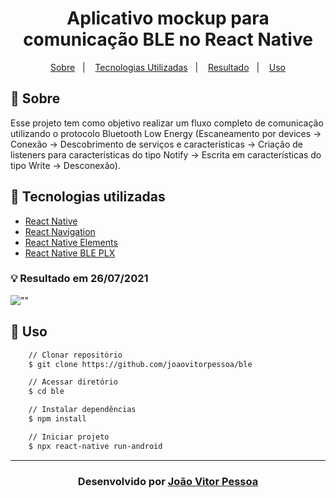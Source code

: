 <h1 align="center">
   Aplicativo mockup para comunicação BLE no React Native
</h1>
<p align="center">
  <a href="#-sobre">Sobre</a>&nbsp;&nbsp;&nbsp;|&nbsp;&nbsp;&nbsp;
  <a href="#-tecnologias-utilizadas">Tecnologias Utilizadas</a>&nbsp;&nbsp;&nbsp;|&nbsp;&nbsp;&nbsp;
  <a href="#-resultado-em-19072021">Resultado</a>&nbsp;&nbsp;&nbsp;|&nbsp;&nbsp;&nbsp;
  <a href="#-uso">Uso</a>
</p>

## 🔖 Sobre

Esse projeto tem como objetivo realizar um fluxo completo de comunicação utilizando o protocolo Bluetooth Low Energy (Escaneamento por devices -> Conexão -> Descobrimento de serviços e características -> Criação de listeners para características do tipo Notify -> Escrita em características do tipo Write -> Desconexão).

## 🚀 Tecnologias utilizadas

- [React Native](https://reactnative.dev/)
- [React Navigation](https://reactnavigation.org/)
- [React Native Elements](https://reactnativeelements.com/)
- [React Native BLE PLX](https://github.com/dotintent/react-native-ble-plx)

### 💡 Resultado em 26/07/2021

![""](/docs/cli_screenshot.png)

## 🏃 Uso

```bash
    // Clonar repositório
    $ git clone https://github.com/joaovitorpessoa/ble

    // Acessar diretório
    $ cd ble

    // Instalar dependências
    $ npm install

    // Iniciar projeto
    $ npx react-native run-android
```

---

<h3 align="center">Desenvolvido por <a href="https://www.linkedin.com/in/jo%C3%A3o-vitor-pessoa-5017561b9">João Vitor Pessoa</h3>
